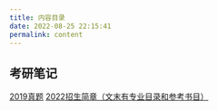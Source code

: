 ```yaml
---
title: 内容目录
date: 2022-08-25 22:15:41
permalink: content
---
```


## 考研笔记

[2019真题](/2022/783c/)
[2022招生简章（文末有专业目录和参考书目）](http://yjsxy.nnnu.edu.cn/info/1021/2161.htm)